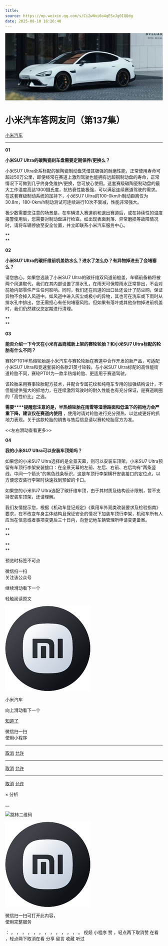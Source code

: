 ```yaml
---
title: 
source: https://mp.weixin.qq.com/s/Ci2wNni6o4qESxJg0IQQdg
date: 2025-08-10 16:26:40
---
```


![cover_image](images/img_d28953ac.jpg)


#  小米汽车答网友问（第137集）


[ 小米汽车 ](<javascript:void\(0\);>)

______

  

****01 ‍****

**小米****SU7 Ultra****的碳陶瓷刹车盘需要定期保养/更换么？**

小米SU7 Ultra全系标配的碳陶瓷制动盘凭借其极强的耐磨性能，正常使用寿命可超过50万公里，即便经常在赛道上激烈驾驶也能拥有远超钢制动盘的寿命，正常情况下可做到几乎终身免维护/更换，您可放心使用。这套赛级碳陶瓷制动盘的最大工作温度高达1300摄氏度，抗热衰性能极强，可以满足连续赛道驾驶的需求。在这套赛级制动系统的加持下，小米SU7 Ultra的100-0km/h制动距离仅为30.8m，180-0km/h制动测试可连续进行10次不衰减，性能非常强大。

极少数需要您注意的场景是，在车辆进入赛道前和退出赛道后，或在持续性的温度报警使用后，您需要对制动盘进行检查。如出现表面剥落、异常磨损等故障情况时，请将车辆停放至安全位置，并立即联系小米汽车服务中心。

**  
**

**02**

**小米****SU7 Ultra****的碳纤维前机盖防水么？进水了怎么办？有异物掉进去了会堵塞么？**

请您放心，如果您选装了小米SU7 Ultra的碳纤维双风道前舱盖，车辆前备箱将被两个风道取代，我们在其内部设置了排水孔，在雨天可保障雨水正常排出，不会对前舱内部零件产生任何影响。同时，我们还在风道的出口处还设计了防尘网，保证异物不会掉入风道中。如风道中进入灰尘或极小的异物，其也可在洗车或下雨时从排水孔中排出，您无需担心有任何堵塞风险。但如果有落叶或其他杂物掉进前机盖时，我们仍然建议您定期进行清理。

**  
**

**03**

**能否介绍一下今天在****小米有品****商城新上架的赛轮轮胎？和小米****SU7 Ultra****标配的轮胎有什么不同？**

赛轮PT01半热熔轮胎是小米汽车与赛轮轮胎在赛道中合作开发的新产品，可适配小米SU7 Ultra和竞速套装的各款21英寸轮毂。与小米SU7 Ultra标配的高性能街道轮胎不同，赛轮PT01为一款半热熔轮胎、更适用于赛道驾驶。

该轮胎采用赛事轮胎配方技术，并配合专属花纹和纯电车专用的加强结构设计，不但能提供强大的抓地力，在连续激烈驾驶时的耐久性能也有充分保证，是赛道刷圈的「高性价比」之选。

**需要****提醒您注意的是，半热熔轮胎在雨雪等湿滑路面和低温下的抓地力会严重下降，建议仅在赛道内使用** ，使用时请对轮胎进行充分预热、以达成更好的抓地力表现。关于这款轮胎的销售与售后信息请以赛轮轮胎官方为准。

<<左右滑动查看更多>>

  

****04****

**我的小米****SU7 Ultra****可以安装车顶架吗？**

如果您的小米SU7 Ultra选择的是全景天幕，则可以安装车顶架。小米SU7 Ultra预留有车顶行李架安装接口：在全景天幕的左前、左后、右前、右后均有“两条竖线，中间一个箭头”的黑色线条标识，这是车顶行李架横杆安装接口的定位点，以方便您安装行李架时快速找到预留的卡口。

如果您的小米SU7 Ultra选配了碳纤维车顶，由于其材质及结构设计限制，暂不支持安装车顶架，还请理解。

我们友情提示您，根据《机动车登记规定》《乘用车外观类改装要求及检验指南》要求，在不改变车身主体结构且保证安全的情况下加装车顶行李架，机动车所有人应当在信息或者事项变更后三十日内，向登记地车辆管理所申请变更备案。

**  
**

**  
**

  

  

  

[](<>)[](<>)

预览时标签不可点

微信扫一扫  
关注该公众号

继续滑动看下一个

轻触阅读原文

![img_97d833da.jpg](images/img_97d833da.jpg)

小米汽车 

向上滑动看下一个

[知道了](<javascript:;>)

微信扫一扫  
使用小程序

****

[取消](<javascript:void\(0\);>) [允许](<javascript:void\(0\);>)

****

[取消](<javascript:void\(0\);>) [允许](<javascript:void\(0\);>)

****

[取消](<javascript:void\(0\);>) [允许](<javascript:void\(0\);>)

× 分析

__

![跳转二维码]()

![作者头像](images/img_97d833da.jpg)

微信扫一扫可打开此内容，  
使用完整服务

： ， ， ， ， ， ， ， ， ， ， ， ， 。 视频 小程序 赞 ，轻点两下取消赞 在看 ，轻点两下取消在看 分享 留言 收藏 听过